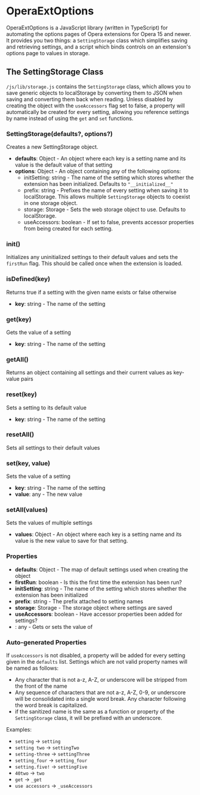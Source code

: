 # OperaExtOptions

OperaExtOptions is a JavaScript library (written in TypeScript) for automating the options pages of Opera extensions for Opera 15 and newer. It provides you two things: a `SettingStorage` class which simplifies saving and retrieving settings, and a script which binds controls on an extension's options page to values in storage.

## The SettingStorage Class

`/js/lib/storage.js` contains the `SettingStorage` class, which allows you to save generic objects to localStorage by converting them to JSON when saving and converting them back when reading. Unless disabled by creating the object with the `useAccessors` flag set to false, a property will automatically be created for every setting, allowing you reference settings by name instead of using the `get` and `set` functions. 

### SettingStorage(defaults?, options?)
Creates a new SettingStorage object.

- **defaults**: Object -  An object where each key is a setting name and its value is the default value of that setting
- **options**: Object -  An object containing any of the following options:
  - initSetting: string - The name of the setting which stores whether the extension has been initialized. Defaults to `"__initialized__"`
  - prefix: string - Prefixes the name of every setting when saving it to localStorage. This allows multiple `SettingStorage` objects to coexist in one storage object.
  - storage: Storage - Sets the web storage object to use. Defaults to localStorage.
  - useAccessors: boolean - If set to false, prevents accessor properties from being created for each setting.

### init()
Initializes any uninitialized settings to their default values and sets the `firstRun` flag. This should be called once when the extension is loaded.

### isDefined(key)
Returns true if a setting with the given name exists or false otherwise

- **key**: string - The name of the setting

### get(key)
Gets the value of a setting

- **key**: string - The name of the setting

### getAll()
Returns an object containing all settings and their current values as key-value pairs

### reset(key)
Sets a setting to its default value

- **key**: string - The name of the setting

### resetAll()
Sets all settings to their default values

### set(key, value)
Sets the value of a setting

- **key**: string - The name of the setting
- **value**: any - The new value

### setAll(values)
Sets the values of multiple settings

- **values**: Object - An object where each key is a setting name and its value is the new value to save for that setting.

### Properties
- **defaults**: Object - The map of default settings used when creating the object
- **firstRun**: boolean - Is this the first time the extension has been run?
- **initSetting**: string - The name of the setting which stores whether the extension has been initialized
- **prefix**: string - The prefix attached to setting names
- **storage**: Storage - The storage object where settings are saved
- **useAccessors**: boolean - Have accessor properties been added for settings?
- **<setting name>**: any - Gets or sets the value of <setting name>

### Auto-generated Properties
If `useAccessors` is not disabled, a property will be added for every setting given in the `defaults` list. Settings which are not valid property names will be named as follows:
- Any character that is not a-z, A-Z, or underscore will be stripped from the front of the name
- Any sequence of characters that are not a-z, A-Z, 0-9, or underscore will be consolidated into a single word break. Any character following the word break is capitalized.
- if the sanitized name is the same as a function or property of the `SettingStorage` class, it will be prefixed with an underscore.

Examples:
- `setting` → `setting`
- `setting two` → `settingTwo`
- `setting-three` → `settingThree`
- `setting_four` → `setting_four`
- `setting.five!` → `settingFive`
- `40two` → `two`
- `get` → `_get`
- `use accessors` → `_useAccessors`
